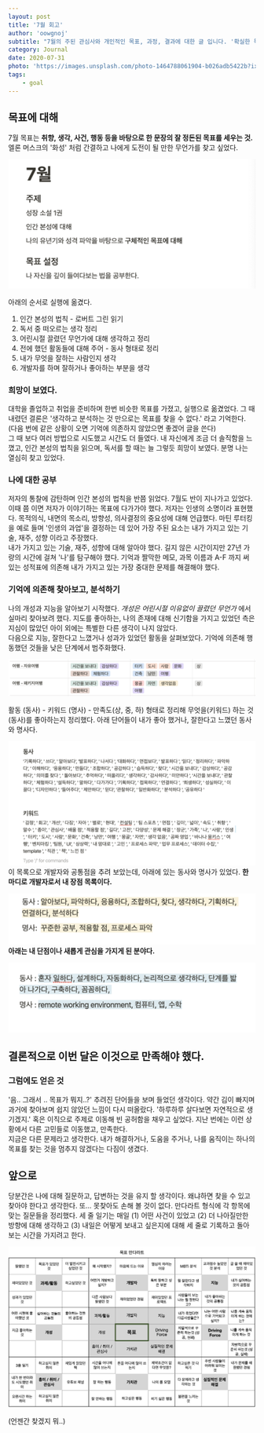 ```yaml
---
layout: post
title: '7월 회고'
author: 'oowgnoj'
subtitle: "7월의 주된 관심사와 개인적인 목표, 과정, 결과에 대한 글 입니다. '확실한 목표'를 찾기 위해 고군분투 했던 과정을 소개합니다."
category: Journal
date: 2020-07-31
photo: 'https://images.unsplash.com/photo-1464788061904-b026adb5422b?ixlib=rb-1.2.1&ixid=eyJhcHBfaWQiOjEyMDd9&auto=format&fit=crop&w=1650&q=80'
tags:
    - goal
---
```


## 목표에 대해

7월 목표는 **취향, 생각, 사건, 행동 등을 바탕으로 한 문장의 잘 정돈된 목표를 세우는 것.** 엘론 머스크의 '화성' 처럼 간결하고 나에게 도전이 될 만한 무언가를 찾고 싶었다.

![july-goal](./../images/in-post/Journal/july-goal.png)

아래의 순서로 실행에 옮겼다.

1. 인간 본성의 법칙 - 로버트 그린 읽기
2. 독서 중 떠오르는 생각 정리
3. 어린시절 끌렸던 무언가에 대해 생각하고 정리
4. 전에 했던 활동들에 대해 주어 - 동사 형태로 정리
5. 내가 무엇을 잘하는 사람인지 생각
6. 개발자를 하며 잘하거나 좋아하는 부분을 생각

### 희망이 보였다.

대학을 졸업하고 취업을 준비하며 한번 비슷한 목표를 가졌고, 실행으로 옮겼었다. 그 때 내렸던 결론은 '생각하고 분석하는 것 만으로는 목표를 찾을 수 없다.' 라고 기억한다. (다음 번에 같은 상황이 오면 기억에 의존하지 않았으면 좋겠어 글을 쓴다) \
그 때 보다 여러 방법으로 시도했고 시간도 더 들였다. 내 자신에게 조금 더 솔직함을 느꼈고, 인간 본성의 법칙을 읽으며, 독서를 할 때는 늘 그렇듯 희망이 보였다. 분명 나는 열심히 찾고 있었다.

### 나에 대한 공부

저자의 통찰에 감탄하며 인간 본성의 법칙을 반쯤 읽었다. 7월도 반이 지나가고 있었다. 이때 쯤 이면 저자가 이야기하는 목표에 다가가야 했다. 저자는 인생의 소명이라 표현했다. 목적의식, 내면의 목소리, 방향성, 의사결정의 중요성에 대해 언급했다. 마틴 루터킹을 예로 들며 '인생의 과업'을 결정하는 데 있어 가장 주된 요소는 내가 가지고 있는 기술, 재주, 성향 이라고 주장했다.\
내가 가지고 있는 기술, 재주, 성향에 대해 알아야 했다. 길지 않은 시간이지만 27년 가량의 시간에 걸쳐 '나'를 탐구해야 했다. 기억과 짤막한 메모, 과목 이름과 A-F 까지 써 있는 성적표에 의존해 내가 가지고 있는 가장 중대한 문제를 해결해야 했다.

### 기억에 의존해 찾아보고, 분석하기

나의 개성과 지능을 알아보기 시작했다. _개성은 어린시절 이유없이 끌렸던 무언가_ 에서 실마리 찾아보려 했다. 지도를 좋아하는, 나의 존재에 대해 신기함을 가지고 있었던 측은지심이 많았던 아이 외에는 특별한 다른 생각이 나지 않았다. \
다음으로 지능, 잘한다고 느꼈거나 성과가 있었던 활동을 살펴보았다. 기억에 의존해 행동했던 것들을 낮은 단계에서 범주화했다.

![july-goal](./../images/in-post/Journal/1.png)

활동 (동사) - 키워드 (명사) - 만족도(상, 중, 하) 형태로 정리해 무엇을(키워드) 하는 것(동사)를 좋아하는지 정리했다. 아래 단어들이 내가 좋아 했거나, 잘한다고 느꼈던 동사와 명사다.

![july-goal](./../images/in-post/Journal/2.png)
이 목록으로 개발자와 공통점을 추려 보았는데, 아래에 있는 동사와 명사가 있었다. **한 마디로 개발자로서 내 장점 목록이다.**

![july-goal](./../images/in-post/Journal/3.png)
**아래는 내 단점이나 새롭게 관심을 가지게 된 분야다.**

![july-goal](./../images/in-post/Journal/4.png)

## 결론적으로 이번 달은 이것으로 만족해야 했다.

### 그럼에도 얻은 것

'음.. 그래서 .. 목표가 뭐지..?' 추려진 단어들을 보며 들었던 생각이다. 약간 김이 빠지며 과거에 찾아보며 쉽지 않았던 느낌이 다시 떠올랐다. '하루하루 살다보면 자연적으로 생기겠지.' 혹은 이직으로 주제로 이동해 빈 공허함을 채우고 싶었다. 지난 번에는 이런 상황에서 다른 고민들로 이동했고, 만족한다.\
지금은 다른 문제라고 생각한다. 내가 해결하거나, 도움을 주거나, 나를 움직이는 하나의 목표를 찾는 것을 멈추지 않겠다는 다짐이 생겼다.

## 앞으로

당분간은 나에 대해 질문하고, 답변하는 것을 유지 할 생각이다. 왜냐하면 찾을 수 있고 찾아야 한다고 생각한다. 또... 못찾아도 손해 볼 것이 없다. 만다라트 형식에 각 항목에 맞는 질문들을 정리했다. 세 줄 일기는 매일 (1) 어떤 사건이 있었고 (2) 더 나아질만한 방향에 대해 생각하고 (3) 내일은 어떻게 보내고 싶은지에 대해 세 줄로 기록하고 돌아보는 시간을 가지려고 한다.

![july-goal](./../images/in-post/Journal/mandart.png)

(언젠간 찾겠지 뭐..)

